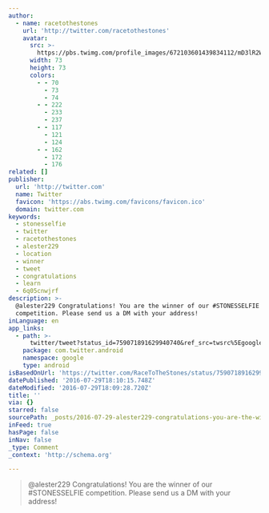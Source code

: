 ```yaml
---
author:
  - name: racetothestones
    url: 'http://twitter.com/racetothestones'
    avatar:
      src: >-
        https://pbs.twimg.com/profile_images/672103601439834112/mD3lR2WZ_bigger.jpg
      width: 73
      height: 73
      colors:
        - - 70
          - 73
          - 74
        - - 222
          - 233
          - 237
        - - 117
          - 121
          - 124
        - - 162
          - 172
          - 176
related: []
publisher:
  url: 'http://twitter.com'
  name: Twitter
  favicon: 'https://abs.twimg.com/favicons/favicon.ico'
  domain: twitter.com
keywords:
  - stonesselfie
  - twitter
  - racetothestones
  - alester229
  - location
  - winner
  - tweet
  - congratulations
  - learn
  - 6q05cnwjrf
description: >-
  @alester229 Congratulations! You are the winner of our #STONESSELFIE
  competition. Please send us a DM with your address!
inLanguage: en
app_links:
  - path: >-
      twitter/tweet?status_id=759071891629940740&ref_src=twsrc%5Egoogle%7Ctwcamp%5Eandroidseo%7Ctwgr%5Estatus%7Ctwterm%5E759071891629940740
    package: com.twitter.android
    namespace: google
    type: android
isBasedOnUrl: 'https://twitter.com/RaceToTheStones/status/759071891629940740'
datePublished: '2016-07-29T18:10:15.748Z'
dateModified: '2016-07-29T18:09:28.720Z'
title: ''
via: {}
starred: false
sourcePath: _posts/2016-07-29-alester229-congratulations-you-are-the-winner-of-our-ston.md
inFeed: true
hasPage: false
inNav: false
_type: Comment
_context: 'http://schema.org'

---
```

> @alester229 Congratulations! You are the winner of our \#STONESSELFIE competition. Please send us a DM with your address!